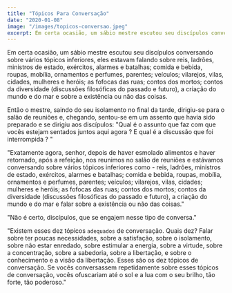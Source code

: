 ```yaml
---
title: "Tópicos Para Conversação"
date: "2020-01-08"
image: "/images/topicos-conversao.jpeg"
excerpt: Em certa ocasião, um sábio mestre escutou seu discípulos conversando sobre vários tópicos inferiores
---
```


Em certa ocasião, um sábio mestre escutou seu discípulos conversando sobre vários tópicos inferiores, eles estavam falando sobre reis, ladrões, ministros de estado, exércitos, alarmes e batalhas; comida e bebida, roupas, mobília, ornamentos e perfumes, parentes; veículos; vilarejos, vilas, cidades, mulheres e heróis; as fofocas das ruas; contos dos mortos; contos da diversidade (discussões filosóficas do passado e futuro), a criação do mundo e do mar e sobre a existência ou não das coisas.

Então o mestre, saindo do seu isolamento no final da tarde, dirigiu-se para o salão de reuniões e, chegando, sentou-se em um assento que havia sido preparado e se dirigiu aos discípulos: "Qual é o assunto que faz com que vocês estejam sentados juntos aqui agora ? E qual é a discussão que foi interrompida ? "

"Exatamente agora, senhor, depois de haver esmolado alimentos e haver retornado, após a refeição, nos reunimos no salão de reuniões e estávamos conversando sobre vários tópicos inferiores como - reis, ladrões, ministros de estado, exércitos, alarmes e batalhas; comida e bebida, roupas, mobília, ornamentos e perfumes, parentes; veículos; vilarejos, vilas, cidades; mulheres e heróis; as fofocas das ruas; contos dos mortos; contos da diversidade (discussões filosóficas do passado e futuro), a criação do mundo e do mar e falar sobre a existência ou não das coisas."

"Não é certo, discípulos, que se engajem nesse tipo de conversa."

"Existem esses dez tópicos `adequados` de conversação. Quais dez? Falar sobre ter poucas necessidades, sobre a satisfação, sobre o isolamento, sobre não estar enredado, sobre estimular a energia, sobre a virtude, sobre a concentração, sobre a sabedoria, sobre a libertação, e sobre o conhecimento e a visão da libertação. Esses são os dez tópicos de conversação. Se vocês conversassem repetidamente sobre esses tópicos de conversação, vocês ofuscariam até o sol e a lua com o seu brilho, tão forte, tão poderoso."
